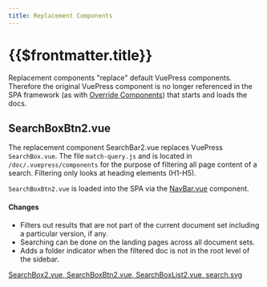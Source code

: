 ```yaml
---
title: Replacement Components
---
```


# {{$frontmatter.title}}

<TocHeader />
<TOC class="table-of-contents" :include-level="[2,3]" />

Replacement components "replace" default VuePress components. Therefore the
original VuePress component is no longer referenced in the SPA framework (as
with [Override Components](./override-components.md)) that starts and loads the
docs.

## SearchBoxBtn2.vue

The replacement component SearchBar2.vue replaces VuePress `SearchBox.vue`. The
file `match-query.js` and is located in `/doc/.vuepress/components` for the
purpose of filtering all page content of a search. Filtering only looks at
heading elements (H1-H5).

`SearchBoxBtn2.vue` is loaded into the SPA via the
[NavBar.vue](https://github.com/api3dao/api3-docs/blob/main/docs/.vuepress/components/Navbar.vue)
component.

#### Changes

- Filters out results that are not part of the current document set including a
  particular version, if any.
- Searching can be done on the landing pages across all document sets.
- Adds a folder indicator when the filtered doc is not in the root level of the
  sidebar.

[SearchBox2.vue, SearchBoxBtn2.vue, SearchBoxList2.vue, search.svg](https://github.com/api3dao/api3-docs/tree/main/docs/.vuepress/components/search)
